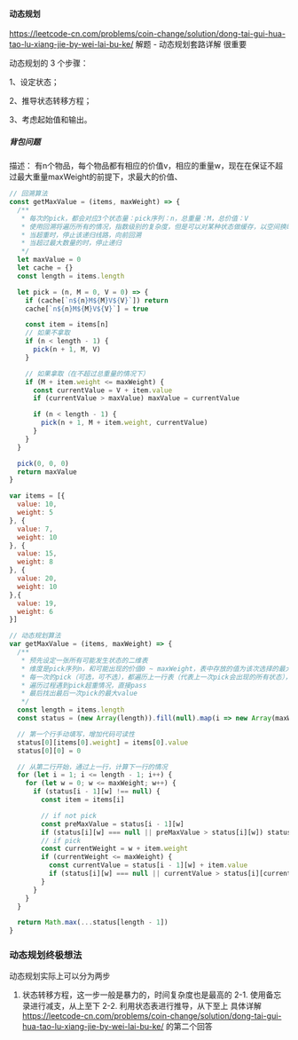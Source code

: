 #### 动态规划

https://leetcode-cn.com/problems/coin-change/solution/dong-tai-gui-hua-tao-lu-xiang-jie-by-wei-lai-bu-ke/
解题 - 动态规划套路详解 很重要

动态规划的 3 个步骤：

1、设定状态；

2、推导状态转移方程；

3、考虑起始值和输出。

##### 背包问题

描述： 有n个物品，每个物品都有相应的价值v，相应的重量w，现在在保证不超过最大重量maxWeight的前提下，求最大的价值、

```js
// 回溯算法
const getMaxValue = (items, maxWeight) => {
  /**
   * 每次的pick，都会对应3个状态量：pick序列：n，总重量：M，总价值：V
   * 使用回溯将遍历所有的情况，指数级别的复杂度，但是可以对某种状态做缓存，以空间换时间
   * 当超重时，停止该递归线路，向前回溯
   * 当超过最大数量的时，停止递归
   */
  let maxValue = 0
  let cache = {}
  const length = items.length

  let pick = (n, M = 0, V = 0) => {
    if (cache[`n${n}M${M}V${V}`]) return
    cache[`n${n}M${M}V${V}`] = true

    const item = items[n]
    // 如果不拿取
    if (n < length - 1) {
      pick(n + 1, M, V)
    }

    // 如果拿取（在不超过总重量的情况下）
    if (M + item.weight <= maxWeight) {
      const currentValue = V + item.value
      if (currentValue > maxValue) maxValue = currentValue

      if (n < length - 1) {
        pick(n + 1, M + item.weight, currentValue)
      }
    }
  }

  pick(0, 0, 0)
  return maxValue
}

var items = [{
  value: 10,
  weight: 5
}, {
  value: 7,
  weight: 10
}, {
  value: 15,
  weight: 8
}, {
  value: 20,
  weight: 10
},{
  value: 19,
  weight: 6
}]
```

```js
// 动态规划算法
var getMaxValue = (items, maxWeight) => {
  /**
   * 预先设定一张所有可能发生状态的二维表
   * 维度是pick序列n，和可能出现的价值0 ~ maxWeight，表中存放的值为该次选择的最大价值
   * 每一次的pick（可选，可不选），都遍历上一行表（代表上一次pick会出现的所有状态），计算本次pick会出现的所有情况
   * 遍历过程遇到pick超重情况，直接pass
   * 最后找出最后一次pick的最大value
   */
  const length = items.length
  const status = (new Array(length)).fill(null).map(i => new Array(maxWeight + 1).fill(null))

  // 第一个行手动填写，增加代码可读性
  status[0][items[0].weight] = items[0].value
  status[0][0] = 0

  // 从第二行开始，通过上一行，计算下一行的情况
  for (let i = 1; i <= length - 1; i++) {
    for (let w = 0; w <= maxWeight; w++) {
      if (status[i - 1][w] !== null) {
        const item = items[i]

        // if not pick
        const preMaxValue = status[i - 1][w]
        if (status[i][w] === null || preMaxValue > status[i][w]) status[i][w] = preMaxValue
        // if pick
        const currentWeight = w + item.weight
        if (currentWeight <= maxWeight) {
          const currentValue = status[i - 1][w] + item.value
          if (status[i][w] === null || currentValue > status[i][currentWeight]) status[i][currentWeight] = currentValue
        }
      }
    }
  }

  return Math.max(...status[length - 1])
}
```

### 动态规划终极想法

动态规划实际上可以分为两步
1. 状态转移方程，这一步一般是暴力的，时间复杂度也是最高的
2-1. 使用备忘录进行减支，从上至下
2-2. 利用状态表进行推导，从下至上
具体详解 https://leetcode-cn.com/problems/coin-change/solution/dong-tai-gui-hua-tao-lu-xiang-jie-by-wei-lai-bu-ke/ 的第二个回答
